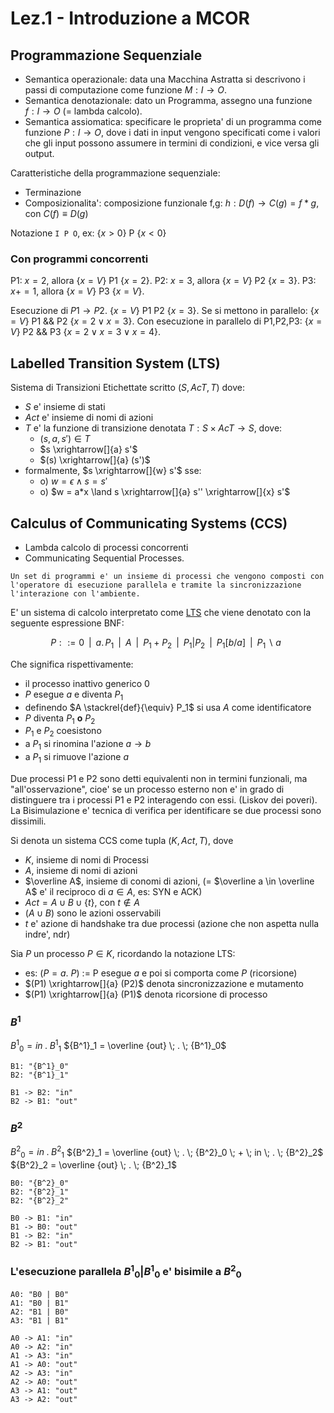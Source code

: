 # Lez.1 - Introduzione a MCOR

## Programmazione Sequenziale

- Semantica operazionale: data una Macchina Astratta si descrivono i passi di computazione come funzione $M : I \rightarrow O$.
- Semantica denotazionale: dato un Programma, assegno una funzione $f : I \rightarrow O$ (= lambda calcolo).
- Semantica assiomatica: specificare le proprieta' di un programma come funzione $P : I \rightarrow O$, dove i dati in input vengono specificati come i valori che gli input possono assumere in termini di condizioni, e vice versa gli output.

Caratteristiche della programmazione sequenziale:
- Terminazione
- Composizionalita': composizione funzionale f,g: $h : D(f) \rightarrow C(g) = f * g$, con $C(f) \equiv D(g)$

Notazione `I P O`, ex: $\{x>0\}$ P $\{x<0\}$

### Con programmi concorrenti

P1: $x = 2$, allora $\{x = V\}$ P1 $\{x = 2\}$.
P2: $x = 3$, allora $\{x = V\}$ P2 $\{x = 3\}$.
P3: $x += 1$, allora $\{x = V\}$ P3 $\{x = V\}$.

Esecuzione di $P1 \rightarrow P2$. $\{x = V\}$ P1 P2 $\{x = 3\}$.
Se si mettono in parallelo: $\{x = V\}$ P1 && P2 $\{x = 2 \lor x = 3\}$.
Con esecuzione in parallelo di P1,P2,P3: $\{x = V\}$ P2 && P3 $\{x = 2 \lor x = 3 \lor x = 4\}$.

## Labelled Transition System (LTS)

Sistema di Transizioni Etichettate scritto $(S, AcT, T)$ dove:
- $S$ e' insieme di stati
- $Act$ e' insieme di nomi di azioni
- $T$ e' la funzione di transizione denotata $T: S \times AcT \rightarrow S$, dove:
  - $(s, a, s') \in T$
  - $s \xrightarrow[]{a} s'$
  - $(s) \xrightarrow[]{a} (s')$
- formalmente, $s \xrightarrow[]{w} s'$ sse:
  - o) $w = \epsilon \land s = s'$
  - o) $w = a*x \land s \xrightarrow[]{a} s'' \xrightarrow[]{x} s'$

## Calculus of Communicating Systems (CCS)

- Lambda calcolo di processi concorrenti
- Communicating Sequential Processes.

``Un set di programmi e' un insieme di processi che vengono composti con l'operatore di esecuzione parallela e tramite la sincronizzazione l'interazione con l'ambiente.``

E' un sistema di calcolo interpretato come [LTS](#labelled-transition-system-lts) che viene denotato con la seguente espressione BNF:

$$
P ::= 0 \,\,\,
  | \,\,\, a. \, P_{1} \,\,\,
  | \,\,\, A\,\,\,
  | \,\,\, P_{1} + P_{2} \,\,\,
  | \,\,\, P_{1} | P_{2} \,\,\,
  | \,\,\, P_{1} [b/a] \,\,\,
  | \,\,\, P_{1} {\backslash }a \,\,\,
$$

Che significa rispettivamente:
- il processo inattivo generico $0$
- $P$ esegue $a$ e diventa $P_1$
- definendo $A \stackrel{def}{\equiv} P_1$ si usa $A$ come identificatore
- $P$ diventa $P_1$ **o** $P_2$
- $P_1$ e $P_2$ coesistono
- a $P_1$ si rinomina l'azione $a \rightarrow b$
- a $P_1$ si rimuove l'azione $a$

Due processi P1 e P2 sono detti equivalenti non in termini funzionali, ma "all'osservazione", cioe' se un processo esterno non e' in grado di distinguere tra i processi P1 e P2 interagendo con essi. (Liskov dei poveri). La Bisimulazione e' tecnica di verifica per identificare se due processi sono dissimili.

Si denota un sistema CCS come tupla $(K, Act, T)$, dove
- $K$, insieme di nomi di Processi
- $A$, insieme di nomi di azioni
- $\overline A$, insieme di conomi di azioni, (= $\overline a \in \overline A$ e' il reciproco di $a \in A$, es: SYN e ACK)
- $Act = A \cup B \cup \{t\}$, con $t \not \in A$
- $(A \cup B)$ sono le azioni osservabili
- $t$ e' azione di handshake tra due processi (azione che non aspetta nulla indre', ndr)

Sia $P$ un processo $P \in K$, ricordando la notazione LTS:
- es: $(P = a . \ P)$ := P esegue $a$ e poi si comporta come $P$ (ricorsione)
- $(P1) \xrightarrow[]{a} (P2)$ denota sincronizzazione e mutamento
- $(P1) \xrightarrow[]{a} (P1)$ denota ricorsione di processo

### ${B^1}$

${B^1}_0 = in \; . \; {B^1}_1$
${B^1}_1 = \overline {out} \; . \; {B^1}_0$

```d2lang
B1: "{B^1}_0"
B2: "{B^1}_1"

B1 -> B2: "in"
B2 -> B1: "out"
```

### ${B^2}$

${B^2}_0 = in \; . \; {B^2}_1$
${B^2}_1 = \overline {out} \; . \; {B^2}_0 \; + \; in \; . \; {B^2}_2$
${B^2}_2 = \overline {out} \; . \; {B^2}_1$

```d2lang
B0: "{B^2}_0"
B2: "{B^2}_1"
B2: "{B^2}_2"

B0 -> B1: "in"
B1 -> B0: "out"
B1 -> B2: "in"
B2 -> B1: "out"
```

### L'esecuzione parallela ${B^1}_0 | {B^1}_0$ e' bisimile a ${B^2}_0$

```d2lang
A0: "B0 | B0"
A1: "B0 | B1"
A2: "B1 | B0"
A3: "B1 | B1"

A0 -> A1: "in"
A0 -> A2: "in"
A1 -> A3: "in"
A1 -> A0: "out"
A2 -> A3: "in"
A2 -> A0: "out"
A3 -> A1: "out"
A3 -> A2: "out"
```
